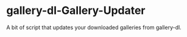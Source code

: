 # gallery-dl-Gallery-Updater
A bit of script that updates your downloaded galleries from gallery-dl.
